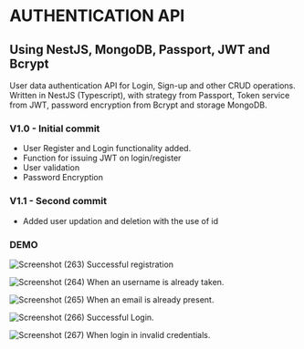 # AUTHENTICATION API
## Using NestJS, MongoDB, Passport, JWT and Bcrypt

User data authentication API for Login, Sign-up and other CRUD operations. Written in NestJS (Typescript), with strategy from Passport, Token service from JWT, password encryption from Bcrypt and storage MongoDB.


### V1.0 - Initial commit

- User Register and Login functionality added.
- Function for issuing JWT on login/register
- User validation
- Password Encryption

### V1.1 - Second commit

- Added user updation and deletion with the use of id


### DEMO

![Screenshot (263)](https://user-images.githubusercontent.com/86250122/220941927-b551e966-22ca-491c-9a5a-d4afcfb8a996.png)
Successful registration 

![Screenshot (264)](https://user-images.githubusercontent.com/86250122/220942041-54af514a-8e4d-4b54-a25b-bb5973f9a858.png)
When an username is already taken.

![Screenshot (265)](https://user-images.githubusercontent.com/86250122/220942126-f78ea98d-0003-4825-8ccf-f64947f1080b.png)
When an email is already present.

![Screenshot (266)](https://user-images.githubusercontent.com/86250122/220942202-c51242dd-d516-4588-bd30-bb77c9301397.png)
Successful Login.

![Screenshot (267)](https://user-images.githubusercontent.com/86250122/220942261-f5ba2328-ed99-48b6-a8af-a0892ce6562c.png)
When login in invalid credentials.
